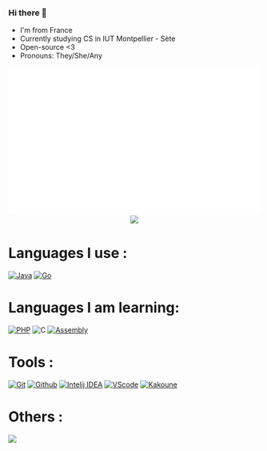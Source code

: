 ### Hi there 👋

- I'm from France
- Currently studying CS in IUT Montpellier - Sète
- Open-source <3
- Pronouns: They/She/Any

<div align="center">
  
  <a href="https://github.com/jstrieb/github-stats">![](https://github.com/SRAZKVT/github-stats/blob/master/generated/overview.svg) <br></a>
  <a href="https://github.com/anuraghazra/github-readme-stats"><img src="https://github-readme-stats.vercel.app/api/top-langs/?username=SRAZKVT&hide=python,latte&langs_count=10,latte&layout=compact"></a>
</div>

# Languages I use :
<a href="https://openjdk.java.net/">![Java](https://img.shields.io/badge/Java-d65d0e?style=for-the-badge&logo=java&logoColor=white)</a>
<a href="https://go.dev/">![Go](https://img.shields.io/badge/Go-00ADD8?style=for-the-badge&logo=go&logoColor=white)</a>

# Languages I am learning:
<a href="https://www.php.net/">![PHP](https://img.shields.io/badge/PHP-4f5d95?style=for-the-badge&logo=php&logoColor=white)</a>
![C](https://img.shields.io/badge/C-555555?style=for-the-badge&logo=c&logoColor=white)
<a href="https://nasm.us">![Assembly](https://img.shields.io/badge/Assembly-6e4c13?style=for-the-badge&logo=asm&logoColor=white)</a>


# Tools :
<a href="https://git-scm.com/">![Git](https://img.shields.io/badge/Git-orange?style=for-the-badge&logo=Git&logoColor=white)</a>
<a href="https://github.com/">![Github](https://img.shields.io/badge/Github-gray?style=for-the-badge&logo=Github&logoColor=white)</a>
<a href="https://www.jetbrains.com/idea/">![Intelij IDEA](https://img.shields.io/badge/Intelij-ff0066?style=for-the-badge&logo=IntelliJ-IDEA&logoColor=white)</a>
<a href="https://code.visualstudio.com/">![VScode](https://img.shields.io/badge/VScode-0084e0?style=for-the-badge&logo=visualstudiocode&logoColor=white)</a>
<a href="https://kakoune.org/">![Kakoune](https://img.shields.io/badge/Kakoune-6f8042?style=for-the-badge&logo=kakoune&logoColor=white)</a>

# Others :
<a href="https://voidlinux.org">![](https://img.shields.io/badge/Void_Linux-295340?style=for-the-badge&logo=linux&logoColor=white)</a>

